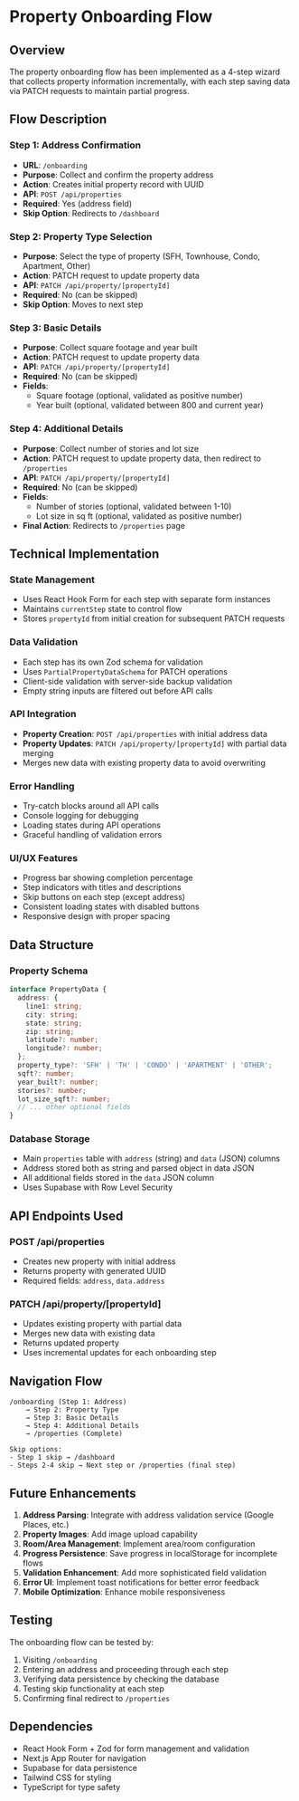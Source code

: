 # Property Onboarding Flow

## Overview

The property onboarding flow has been implemented as a 4-step wizard that collects property information incrementally, with each step saving data via PATCH requests to maintain partial progress.

## Flow Description

### Step 1: Address Confirmation
- **URL**: `/onboarding`
- **Purpose**: Collect and confirm the property address
- **Action**: Creates initial property record with UUID
- **API**: `POST /api/properties`
- **Required**: Yes (address field)
- **Skip Option**: Redirects to `/dashboard`

### Step 2: Property Type Selection
- **Purpose**: Select the type of property (SFH, Townhouse, Condo, Apartment, Other)
- **Action**: PATCH request to update property data
- **API**: `PATCH /api/property/[propertyId]`
- **Required**: No (can be skipped)
- **Skip Option**: Moves to next step

### Step 3: Basic Details
- **Purpose**: Collect square footage and year built
- **Action**: PATCH request to update property data
- **API**: `PATCH /api/property/[propertyId]`
- **Required**: No (can be skipped)
- **Fields**: 
  - Square footage (optional, validated as positive number)
  - Year built (optional, validated between 800 and current year)

### Step 4: Additional Details
- **Purpose**: Collect number of stories and lot size
- **Action**: PATCH request to update property data, then redirect to `/properties`
- **API**: `PATCH /api/property/[propertyId]`
- **Required**: No (can be skipped)
- **Fields**: 
  - Number of stories (optional, validated between 1-10)
  - Lot size in sq ft (optional, validated as positive number)
- **Final Action**: Redirects to `/properties` page

## Technical Implementation

### State Management
- Uses React Hook Form for each step with separate form instances
- Maintains `currentStep` state to control flow
- Stores `propertyId` from initial creation for subsequent PATCH requests

### Data Validation
- Each step has its own Zod schema for validation
- Uses `PartialPropertyDataSchema` for PATCH operations
- Client-side validation with server-side backup validation
- Empty string inputs are filtered out before API calls

### API Integration
- **Property Creation**: `POST /api/properties` with initial address data
- **Property Updates**: `PATCH /api/property/[propertyId]` with partial data merging
- Merges new data with existing property data to avoid overwriting

### Error Handling
- Try-catch blocks around all API calls
- Console logging for debugging
- Loading states during API operations
- Graceful handling of validation errors

### UI/UX Features
- Progress bar showing completion percentage
- Step indicators with titles and descriptions
- Skip buttons on each step (except address)
- Consistent loading states with disabled buttons
- Responsive design with proper spacing

## Data Structure

### Property Schema
```typescript
interface PropertyData {
  address: {
    line1: string;
    city: string;
    state: string;
    zip: string;
    latitude?: number;
    longitude?: number;
  };
  property_type?: 'SFH' | 'TH' | 'CONDO' | 'APARTMENT' | 'OTHER';
  sqft?: number;
  year_built?: number;
  stories?: number;
  lot_size_sqft?: number;
  // ... other optional fields
}
```

### Database Storage
- Main `properties` table with `address` (string) and `data` (JSON) columns
- Address stored both as string and parsed object in data JSON
- All additional fields stored in the `data` JSON column
- Uses Supabase with Row Level Security

## API Endpoints Used

### POST /api/properties
- Creates new property with initial address
- Returns property with generated UUID
- Required fields: `address`, `data.address`

### PATCH /api/property/[propertyId]
- Updates existing property with partial data
- Merges new data with existing data
- Returns updated property
- Uses incremental updates for each onboarding step

## Navigation Flow

```
/onboarding (Step 1: Address) 
    → Step 2: Property Type 
    → Step 3: Basic Details 
    → Step 4: Additional Details 
    → /properties (Complete)

Skip options:
- Step 1 skip → /dashboard
- Steps 2-4 skip → Next step or /properties (final step)
```

## Future Enhancements

1. **Address Parsing**: Integrate with address validation service (Google Places, etc.)
2. **Property Images**: Add image upload capability
3. **Room/Area Management**: Implement area/room configuration
4. **Progress Persistence**: Save progress in localStorage for incomplete flows
5. **Validation Enhancement**: Add more sophisticated field validation
6. **Error UI**: Implement toast notifications for better error feedback
7. **Mobile Optimization**: Enhance mobile responsiveness

## Testing

The onboarding flow can be tested by:
1. Visiting `/onboarding`
2. Entering an address and proceeding through each step
3. Verifying data persistence by checking the database
4. Testing skip functionality at each step
5. Confirming final redirect to `/properties`

## Dependencies

- React Hook Form + Zod for form management and validation
- Next.js App Router for navigation
- Supabase for data persistence
- Tailwind CSS for styling
- TypeScript for type safety